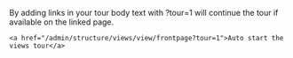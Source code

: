 By adding links in your tour body text with ?tour=1 will continue the tour if available on the linked page.

`<a href="/admin/structure/views/view/frontpage?tour=1">Auto start the views tour</a>`